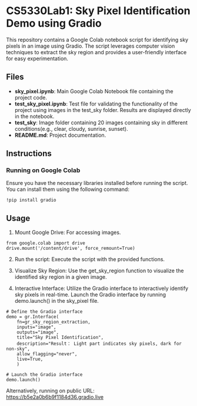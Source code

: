 # CS5330Lab1: Sky Pixel Identification Demo using Gradio
This repository contains a Google Colab notebook script for identifying sky pixels in an image using Gradio. The script leverages computer vision techniques to extract the sky region and provides a user-friendly interface for easy experimentation.

## Files
- **sky_pixel.ipynb**: Main Google Colab Notebook file containing the project code.
- **test_sky_pixel.ipynb**: Test file for validating the functionality of the project using images in the test_sky folder. Results are displayed directly in the notebook.
- **test_sky**: Image folder containing 20 images containing sky in different conditions(e.g., clear, cloudy, sunrise, sunset).
- **README.md**: Project documentation.

## Instructions
### Running on Google Colab
Ensure you have the necessary libraries installed before running the script. You can install them using the following command:
```
!pip install gradio
```

## Usage
1. Mount Google Drive: For accessing images.
```
from google.colab import drive
drive.mount('/content/drive', force_remount=True)
```

2. Run the script: Execute the script with the provided functions.

3. Visualize Sky Region: Use the get_sky_region function to visualize the identified sky region in a given image.

4. Interactive Interface: Utilize the Gradio interface to interactively identify sky pixels in real-time.
Launch the Gradio interface by running demo.launch() in the sky_pixel file.
```
# Define the Gradio interface
demo = gr.Interface(
    fn=gr_sky_region_extraction,
    inputs="image",
    outputs="image",
    title="Sky Pixel Identification",
    description="Result： Light part indicates sky pixels, dark for non-sky",
    allow_flagging="never",
    live=True,
    )

# Launch the Gradio interface
demo.launch()
```
Alternatively, running on public URL: https://b5e2a0b6b9f1184d36.gradio.live
